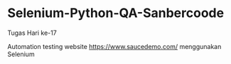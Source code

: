 # Selenium-Python-QA-Sanbercoode
Tugas Hari ke-17

Automation testing website https://www.saucedemo.com/ menggunakan Selenium <br><br>

